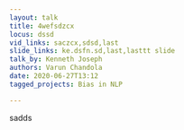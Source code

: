 ```yaml
---
layout: talk
title: 4wefsdzcx
locus: dssd
vid_links: saczcx,sdsd,last
slide_links: ke.dsfn.sd,last,lasttt slide
talk_by: Kenneth Joseph
authors: Varun Chandola
date: 2020-06-27T13:12
tagged_projects: Bias in NLP

---
```


<p>sadds</p>
